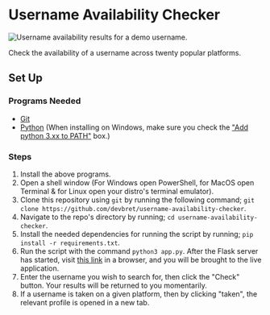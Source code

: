 # Username Availability Checker

![Username availability results for a demo username.](https://hosting.photobucket.com/images/i/bernhoftbret/username-availability-checker-2-frontpage-updated.png)

Check the availability of a username across twenty popular platforms.

## Set Up

### Programs Needed

-   [Git](https://git-scm.com/downloads)
-   [Python](https://www.python.org/downloads/) (When installing on Windows, make sure you check the ["Add python 3.xx to PATH"](https://hosting.photobucket.com/images/i/bernhoftbret/python.png) box.)

### Steps

1. Install the above programs.
2. Open a shell window (For Windows open PowerShell, for MacOS open Terminal & for Linux open your distro's terminal emulator).
3. Clone this repository using `git` by running the following command; `git clone https://github.com/devbret/username-availability-checker`.
4. Navigate to the repo's directory by running; `cd username-availability-checker`.
5. Install the needed dependencies for running the script by running; `pip install -r requirements.txt`.
6. Run the script with the command `python3 app.py`. After the Flask server has started, visit [this link](http://127.0.0.1:5000/) in a browser, and you will be brought to the live application.
7. Enter the username you wish to search for, then click the "Check" button. Your results will be returned to you momentarily.
8. If a username is taken on a given platform, then by clicking "taken", the relevant profile is opened in a new tab.
